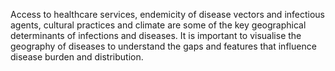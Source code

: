 Access to healthcare services, endemicity of disease vectors and infectious agents, cultural practices and climate are some of the key geographical determinants of infections and diseases. It is important to visualise the geography of diseases to understand the gaps and features that influence disease burden and distribution.  
